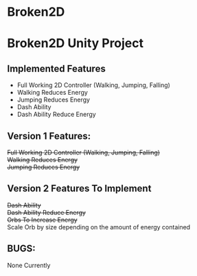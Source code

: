 # Broken2D
# Broken2D Unity Project

## Implemented Features
* Full Working 2D Controller (Walking, Jumping, Falling)
* Walking Reduces Energy
* Jumping Reduces Energy
* Dash Ability
* Dash Ability Reduce Energy

## Version 1 Features:
~~Full Working 2D Controller (Walking, Jumping, Falling)~~\
~~Walking Reduces Energy~~\
~~Jumping Reduces Energy~~

## Version 2 Features To Implement
~~Dash Ability~~\
~~Dash Ability Reduce Energy~~\
~~Orbs To Increase Energy~~\
Scale Orb by size depending on the amount of energy contained


## BUGS:
None Currently